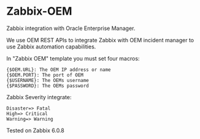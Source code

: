 # Zabbix-OEM
Zabbix integration with Oracle Enterprise Manager.

We use OEM REST APIs to integrate Zabbix with OEM incident manager to use Zabbix automation capabilities.

In "Zabbix OEM" template you must set four macros:

    {$OEM.URL}: The OEM IP address or name
    {$OEM.PORT}: The port of OEM
    {$USERNAME}: The OEMs username
    {$PASSWORD}: The OEMs password

Zabbix Severity integrate:

    Disaster=> Fatal
    High=> Critical
    Warning=> Warning

Tested on Zabbix 6.0.8
